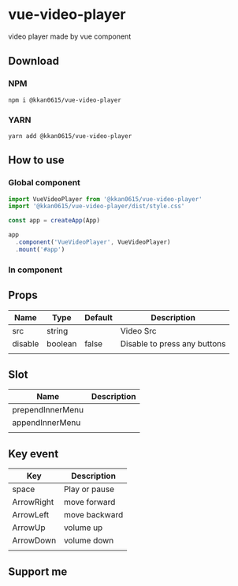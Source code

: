 # vue-video-player
video player made by vue component

## Download
### NPM
```shell
npm i @kkan0615/vue-video-player
```
### YARN
```shell
yarn add @kkan0615/vue-video-player
```

## How to use
### Global component
``` typescript
import VueVideoPlayer from '@kkan0615/vue-video-player'
import '@kkan0615/vue-video-player/dist/style.css'

const app = createApp(App)

app
  .component('VueVideoPlayer', VueVideoPlayer)
  .mount('#app')
```
### In component


## Props
| Name    | Type    | Default | Description                  |
|---------|---------|---------|------------------------------|
| src     | string  |         | Video Src                    |
| disable | boolean | false   | Disable to press any buttons |
|         |         |         |                              |

## Slot
| Name             | Description |
|------------------|-------------|
| prependInnerMenu |             |
| appendInnerMenu  |             |
|                  |             |

## Key event
| Key        | Description   |
|------------|---------------|
| space      | Play or pause |
| ArrowRight | move forward  |
| ArrowLeft  | move backward |
| ArrowUp    | volume up     |
| ArrowDown  | volume down   |
|            |               |
## Support me
